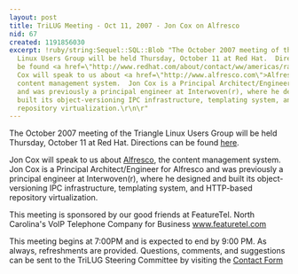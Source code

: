 ```yaml
---
layout: post
title: TriLUG Meeting - Oct 11, 2007 - Jon Cox on Alfresco
nid: 67
created: 1191856030
excerpt: !ruby/string:Sequel::SQL::Blob "The October 2007 meeting of the Triangle
  Linux Users Group will be held Thursday, October 11 at Red Hat.  Directions can
  be found <a href=\"http://www.redhat.com/about/contact/ww/americas/raleigh.html\">here</a>.\r\n\r\nJon
  Cox will speak to us about <a href=\"http://www.alfresco.com\">Alfresco</a>, the
  content management system.  Jon Cox is a Principal Architect/Engineer for Alfresco
  and was previously a principal engineer at Interwoven(r), where he designed and
  built its object-versioning IPC infrastructure, templating system, and HTTP-based
  repository virtualization.\r\n\r"
---
```

The October 2007 meeting of the Triangle Linux Users Group will be held Thursday, October 11 at Red Hat.  Directions can be found <a href="http://www.redhat.com/about/contact/ww/americas/raleigh.html">here</a>.

Jon Cox will speak to us about <a href="http://www.alfresco.com">Alfresco</a>, the content management system.  Jon Cox is a Principal Architect/Engineer for Alfresco and was previously a principal engineer at Interwoven(r), where he designed and built its object-versioning IPC infrastructure, templating system, and HTTP-based repository virtualization.

This meeting is sponsored by our good friends at FeatureTel.   North Carolina's VoIP Telephone Company for Business <a href="http://www.featuretel.com">www.featuretel.com</a>

This meeting begins at 7:00PM and is expected to end by 9:00 PM. As always, refreshments are provided.  Questions, comments, and suggestions can be sent to the TriLUG Steering Committee by visiting the <a href="http://trilug.org/contact">Contact Form</a>

